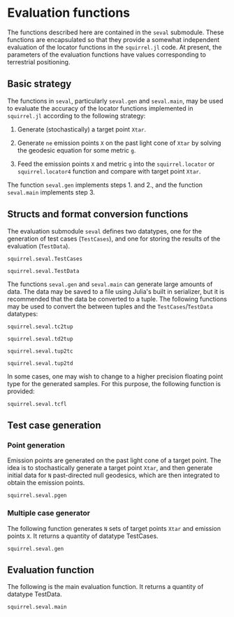 # Evaluation functions

The functions described here are contained in the `seval` submodule.
These functions are encapsulated so that they provide a somewhat
independent evaluation of the locator functions in the `squirrel.jl`
code. At present, the parameters of the evaluation functions have values
corresponding to terrestrial positioning.

## Basic strategy

The functions in `seval`, particularly `seval.gen` and `seval.main`, may
be used to evaluate the accuracy of the locator functions implemented in
`squirrel.jl` according to the following strategy:

1.  Generate (stochastically) a target point `Xtar`.

2.  Generate `ne` emission points `X` on the past light cone of `Xtar`
    by solving the geodesic equation for some metric `g`.

3.  Feed the emission points `X` and metric `g` into the
    `squirrel.locator` or `squirrel.locator4` function and compare with
    target point `Xtar`.

The function `seval.gen` implements steps 1. and 2., and the function
`seval.main` implements step 3.

## Structs and format conversion functions

The evaluation submodule `seval` defines two datatypes, one for the
generation of test cases (`TestCases`), and one for storing the results
of the evaluation (`TestData`).

```@docs
squirrel.seval.TestCases
```

```@docs
squirrel.seval.TestData
```

The functions `seval.gen` and `seval.main` can generate large amounts of
data. The data may be saved to a file using Julia's built in serializer,
but it is recommended that the data be converted to a tuple. The following
functions may be used to convert the between tuples and the 
`TestCases`/`TestData` datatypes:

```@docs
squirrel.seval.tc2tup
```

```@docs
squirrel.seval.td2tup
```

```@docs
squirrel.seval.tup2tc
```

```@docs
squirrel.seval.tup2td
```

In some cases, one may wish to change to a higher precision floating
point type for the generated samples. For this purpose, the following
function is provided:

```@docs
squirrel.seval.tcfl
```

## Test case generation

### Point generation

Emission points are generated on the past light cone of a target point.
The idea is to stochastically generate a target point `Xtar`, and then
generate initial data for `N` past-directed null geodesics, which are
then integrated to obtain the emission points.

```@docs
squirrel.seval.pgen
```

### Multiple case generator

The following function generates `N` sets of target points `Xtar` and
emission points `X`. It returns a quantity of datatype TestCases.

```@docs
squirrel.seval.gen
```

## Evaluation function

The following is the main evaluation function. It returns a quantity of
datatype TestData.

```@docs
squirrel.seval.main
```

